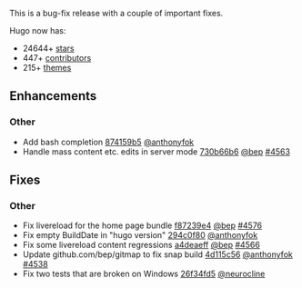 

This is a bug-fix release with a couple of important fixes.


Hugo now has:

* 24644+ [stars](https://github.com/gohugoio/hugo/stargazers)
* 447+ [contributors](https://github.com/gohugoio/hugo/graphs/contributors)
* 215+ [themes](http://themes.gohugo.io/)

## Enhancements

### Other

* Add bash completion [874159b5](https://github.com/gohugoio/hugo/commit/874159b5436bc9080aec71a9c26d35f8f62c9fd0) [@anthonyfok](https://github.com/anthonyfok) 
* Handle mass content etc. edits in server mode [730b66b6](https://github.com/gohugoio/hugo/commit/730b66b6520f263af16f555d1d7be51205a8e51d) [@bep](https://github.com/bep) [#4563](https://github.com/gohugoio/hugo/issues/4563)

## Fixes

### Other

* Fix livereload for the home page bundle [f87239e4](https://github.com/gohugoio/hugo/commit/f87239e4cab958bf59ecfb1beb8cac439441a553) [@bep](https://github.com/bep) [#4576](https://github.com/gohugoio/hugo/issues/4576)
* Fix empty BuildDate in "hugo version" [294c0f80](https://github.com/gohugoio/hugo/commit/294c0f8001fe598278c1eb8015deb6b98e8de686) [@anthonyfok](https://github.com/anthonyfok) 
* Fix some livereload content regressions [a4deaeff](https://github.com/gohugoio/hugo/commit/a4deaeff0cfd70abfbefa6d40c0b86839a216f6d) [@bep](https://github.com/bep) [#4566](https://github.com/gohugoio/hugo/issues/4566)
* Update github.com/bep/gitmap to fix snap build [4d115c56](https://github.com/gohugoio/hugo/commit/4d115c56fac9060230fbac6181a05f7cc6d10b42) [@anthonyfok](https://github.com/anthonyfok) [#4538](https://github.com/gohugoio/hugo/issues/4538)
* Fix two tests that are broken on Windows [26f34fd5](https://github.com/gohugoio/hugo/commit/26f34fd59da1ce1885d4f2909c5d9ef9c1726944) [@neurocline](https://github.com/neurocline) 





